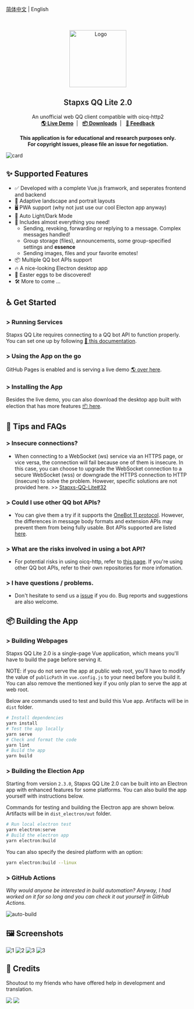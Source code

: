 [简体中文](README.md)
 | English
<br><br><br>


<p align="center">
  <a href="https://blog.stapxs.cn" target="blank">
    <img src="public/img/icons/icon.svg" alt="Logo" width="156" height="156">
  </a>
  <h2 align="center" style="font-weight: 600">Stapxs QQ Lite 2.0</h2>

  <p align="center">
    An unofficial web QQ client compatible with oicq-http2
    <br />
    <a href="https://stapxs.github.io/Stapxs-QQ-Lite-2.0/" target="blank"><strong>🌎 Live Demo</strong></a>&nbsp;&nbsp;|&nbsp;&nbsp;
    <a href="https://github.com/Stapxs/Stapxs-QQ-Lite-2.0/releases" target="blank"><strong>📦️ Downloads</strong></a>&nbsp;&nbsp;|&nbsp;&nbsp;
    <a href="https://github.com/Stapxs/Stapxs-QQ-Lite-2.0/issues/new?assignees=Stapxs&labels=%3Abug%3A+%E9%94%99%E8%AF%AF&template=----.md&title=%5B%E9%94%99%E8%AF%AF%5D" target="blank"><strong>💬 Feedback</strong></a>
    <br />
    <br />
    <strong>This application is for educational and research purposes only.</strong><br>
    <strong>For copyright issues, please file an issue for negotiation.</strong>
  </p>
</p>

![card](README/card.png)

## ✨ Supported Features
- ✅ Developed with a complete Vue.js framwork, and seperates frontend and backend
- 🎨 Adaptive landscape and portrait layouts
- 🖥️ PWA support (why not just use our cool Electon app anyway)
- 🌚 Auto Light/Dark Mode
- 🍱 Includes almost everything you need!
  - Sending, revoking, forwarding or replying to a message. Complex messages handled!
  - Group storage (files), announcements, some group-specified settings and **essence**
  - Sending images, files and your favorite emotes!
- 📦️ Multiple QQ bot APIs support
- 🔥 A nice-looking Electron desktop app
- 🥚 Easter eggs to be discovered!
- 🛠 More to come ...

## ♿️ Get Started
### > Running Services
Stapxs QQ Lite requires connecting to a QQ bot API to function properly. You can set one up by following [📖 this documentation](https://github.com/Stapxs/Stapxs-QQ-Lite-2.0/wiki/%E8%BF%9E%E6%8E%A5-oicq2-http).

### > Using the App on the go 
GitHub Pages is enabled and is serving a live demo [🌎 over here](https://stapxs.github.io/Stapxs-QQ-Lite-2.0).

### > Installing the App
Besides the live demo, you can also download the desktop app built with election that has more features [📦️ here](https://github.com/Stapxs/Stapxs-QQ-Lite-2.0/releases).

## 💬 Tips and FAQs

### > Insecure connections?
- When connecting to a WebSocket (ws) service via an HTTPS page, or vice versa, the connection will fail because one of them is insecure. In this case, you can choose to upgrade the WebSocket connection to a secure WebSocket (wss) or downgrade the HTTPS connection to HTTP (insecure) to solve the problem. However, specific solutions are not provided here. >> [Stapxs-QQ-Lite#32](https://github.com/Stapxs/Stapxs-QQ-Lite/issues/32)

### > Could I use other QQ bot APIs?

- You can give them a try if it supports the [OneBot 11 protocol](<https://github.com/botuniverse/onebot-11>). However, the differences in message body formats and extension APIs may prevent them from being fully usable.
  Bot APIs supported are listed [here](https://github.com/Stapxs/Stapxs-QQ-Lite-2.0/wiki).

### > What are the risks involved in using a bot API?

- For potential risks in using oicq-http, refer to [this page](<https://github.com/takayama-lily/oicq/wiki/98.%E5%85%B3%E4%BA%8E%E8%B4%A6%E5%8F%B7%E5%86%BB%E7%BB%93%E5%92%8C%E9%A3%8E%E6%8E%A7>). If you're using other QQ bot APIs, refer to their own repositories for more infomation.

### > I have questions / problems.

- Don't hesitate to send us a [issue](<https://github.com/Stapxs/Stapxs-QQ-Lite/issues>) if you do. Bug reports and suggestions are also welcome.

## 📦️ Building the App
### > Building Webpages
Stapxs QQ Lite 2.0 is a single-page Vue application, which means you'll have to build the page before serving it.

NOTE: if you do not serve the app at public web root, you'll have to modify the value of `publicPath` in `vue.config.js` to your need before you build it. You can also remove the mentioned key if you only plan to serve the app at web root.

Below are commands used to test and build this Vue app. Artifacts will be in `dist` folder.

``` bash
# Install dependencies
yarn install
# Test the app locally
yarn serve
# Check and format the code
yarn lint
# Build the app
yarn build
```

### > Building the Election App
Starting from version `2.3.0`, Stapxs QQ Lite 2.0 can be built into an Electron app with enhanced features for some platforms. You can also build the app yourself with instructions below.

Commands for testing and building the Electron app are shown below. Artifacts will be in `dist_electron/out` folder.

``` bash
# Run local electron test
yarn electron:serve
# Build the electron app
yarn electron:build
```
You can also specify the desired platform with an option:

```bash
yarn electron:build --linux
```
### > GitHub Actions
*Why would anyone be interested in build automation? Anyway, I had worked on it for so long and you can check it out yourself in GitHub Actions.*

![auto-build](README/auto-build.png)

## 🖼️ Screenshots
![1](README/pics/1.png)
![2](README/pics/2.png)
![3](README/pics/4.png)
![3](README/pics/3.png)

## 🎉 Credits
Shoutout to my friends who have offered help in development and translation.

<a href="https://github.com/Logic-Accepted"><img  src="https://avatars.githubusercontent.com/u/36406453?s=48&v=4"></a>
<a href="https://github.com/doodlehuang"><img  src="https://avatars.githubusercontent.com/u/25525621?s=48&v=4"></a>
